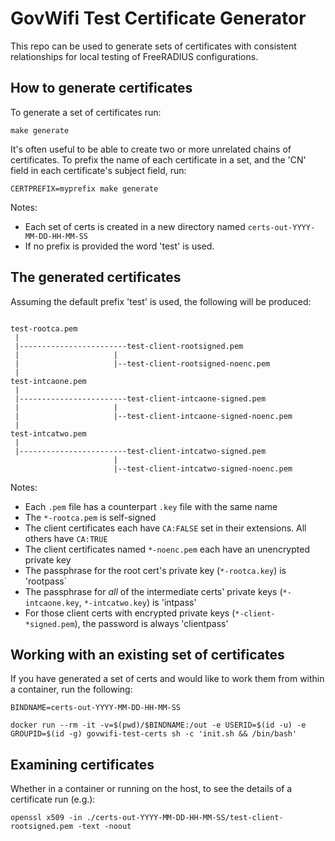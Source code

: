 # GovWifi Test Certificate Generator

This repo can be used to generate sets of certificates with consistent relationships for local testing
of FreeRADIUS configurations.

## How to generate certificates

To generate a set of certificates run:

```
make generate
```

It's often useful to be able to create two or more unrelated chains of certificates. To prefix the name of each certificate in a set, and the 'CN' field in each certificate's subject field, run:

```
CERTPREFIX=myprefix make generate
```

Notes:
- Each set of certs is created in a new directory named `certs-out-YYYY-MM-DD-HH-MM-SS`
- If no prefix is provided the word 'test' is used.

## The generated certificates

Assuming the default prefix 'test' is used, the following will be produced:

```

test-rootca.pem
 |
 |------------------------test-client-rootsigned.pem
 |                     |
 |                     |--test-client-rootsigned-noenc.pem
 |
test-intcaone.pem
 |
 |------------------------test-client-intcaone-signed.pem
 |                     |
 |                     |--test-client-intcaone-signed-noenc.pem
 |
test-intcatwo.pem
 |
 |------------------------test-client-intcatwo-signed.pem
                       |
                       |--test-client-intcatwo-signed-noenc.pem

```

Notes:
- Each `.pem` file has a counterpart `.key` file with the same name
- The `*-rootca.pem` is self-signed
- The client certificates each have `CA:FALSE` set in their extensions. All others have `CA:TRUE`
- The client certificates named `*-noenc.pem` each have an unencrypted private key
- The passphrase for the root cert's private key (`*-rootca.key`) is 'rootpass`
- The passphrase for *all* of the intermediate certs' private keys (`*-intcaone.key`, `*-intcatwo.key`) is 'intpass'
- For those client certs with encrypted private keys (`*-client-*signed.pem`), the password is always 'clientpass'


## Working with an existing set of certificates

If you have generated a set of certs and would like to work them from within a container, run the following:

```
BINDNAME=certs-out-YYYY-MM-DD-HH-MM-SS

docker run --rm -it -v=$(pwd)/$BINDNAME:/out -e USERID=$(id -u) -e GROUPID=$(id -g) govwifi-test-certs sh -c 'init.sh && /bin/bash'
```

## Examining certificates

Whether in a container or running on the host, to see the details of a certificate run (e.g.):

```
openssl x509 -in ./certs-out-YYYY-MM-DD-HH-MM-SS/test-client-rootsigned.pem -text -noout
```

